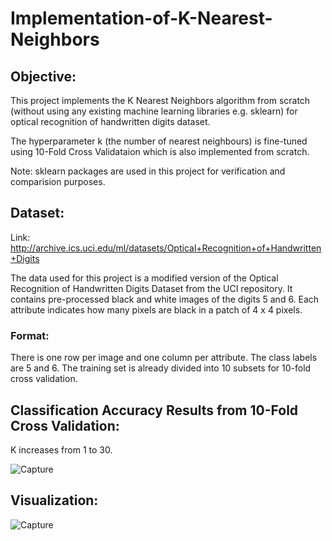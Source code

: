 # Implementation-of-K-Nearest-Neighbors

## Objective:
This project implements the K Nearest Neighbors algorithm from scratch (without using any existing machine learning libraries e.g. sklearn) for optical recognition of handwritten digits dataset.   

The hyperparameter k (the number of nearest neighbours) is fine-tuned using 10-Fold Cross Validataion which is also implemented from scratch.

Note: sklearn packages are used in this project for verification and comparision purposes.

## Dataset:
Link: http://archive.ics.uci.edu/ml/datasets/Optical+Recognition+of+Handwritten+Digits  

The data used for this project is a modified version of the Optical Recognition of Handwritten Digits Dataset from the UCI repository. 
It contains pre-processed black and white images of the digits 5 and 6. Each attribute indicates how many pixels are black in a patch of 4 x 4 pixels.

### Format: 
There is one row per image and one column per attribute. The class labels are 5 and 6. The training set is already divided into 10 subsets for 10-fold cross validation.

## Classification Accuracy Results from 10-Fold Cross Validation:

K increases from 1 to 30.

![Capture](https://user-images.githubusercontent.com/29167705/63726919-a989b000-c82c-11e9-8037-73c6dc9d203c.JPG)


## Visualization:

![Capture](https://user-images.githubusercontent.com/29167705/63727621-e656a680-c82e-11e9-8d88-7cd10e86294a.JPG)
